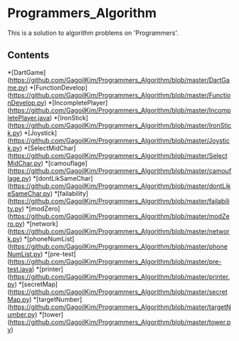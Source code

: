 # Programmers_Algorithm
This is a solution to algorithm problems on 'Programmers'.

## Contents
*[DartGame] (https://github.com/GagoilKim/Programmers_Algorithm/blob/master/DartGame.py)
*[FunctionDevelop] (https://github.com/GagoilKim/Programmers_Algorithm/blob/master/FunctionDevelop.py)
*[IncompletePlayer] (https://github.com/GagoilKim/Programmers_Algorithm/blob/master/IncompletePlayer.java)
*[IronStick] (https://github.com/GagoilKim/Programmers_Algorithm/blob/master/IronStick.py)
*[Joystick] (https://github.com/GagoilKim/Programmers_Algorithm/blob/master/Joystick.py)
*[SelectMidChar] (https://github.com/GagoilKim/Programmers_Algorithm/blob/master/SelectMidChar.py)
*[camouflage] (https://github.com/GagoilKim/Programmers_Algorithm/blob/master/camouflage.py)
*[dontLikSameChar] (https://github.com/GagoilKim/Programmers_Algorithm/blob/master/dontLikeSameChar.py)
*[failability] (https://github.com/GagoilKim/Programmers_Algorithm/blob/master/failability.py)
*[modZero] (https://github.com/GagoilKim/Programmers_Algorithm/blob/master/modZero.py)
*[network] (https://github.com/GagoilKim/Programmers_Algorithm/blob/master/network.py)
*[phoneNumList] (https://github.com/GagoilKim/Programmers_Algorithm/blob/master/phoneNumList.py)
*[pre-test] (https://github.com/GagoilKim/Programmers_Algorithm/blob/master/pre-test.java)
*[printer] (https://github.com/GagoilKim/Programmers_Algorithm/blob/master/printer.py)
*[secretMap] (https://github.com/GagoilKim/Programmers_Algorithm/blob/master/secretMap.py)
*[targetNumber] (https://github.com/GagoilKim/Programmers_Algorithm/blob/master/targetNumber.py)
*[tower] (https://github.com/GagoilKim/Programmers_Algorithm/blob/master/tower.py)
